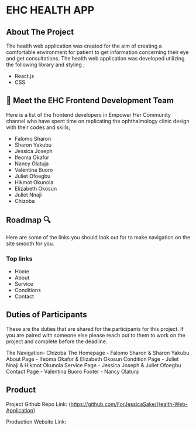 # EHC HEALTH APP

<!-- ABOUT THE PROJECT -->

## About The Project 

The health web application was created for the aim of creating a comfortable environment for patient to get information concerning their eye and get consultations. The health web application was developed utilizing the following library and styling ;

- React.js
- CSS



<!-- THE FRONTEND TEAM -->

## 👋  Meet the EHC Frontend Development Team 

Here is a list of the frontend developers in Empower Her Community channel who have spent time on replicating the ophthalmology clinic design with their codes and skills;

- Falomo Sharon
- Sharon Yakubu
- Jessica Joseph
- Ifeoma Okafor
- Nancy Olatuja
- Valentina Buoro
- Juliet Ofoegbu
- Hikmot Okunola 
- Elizabeth Okosun
- Juliet Nnaji 
- Chizoba 



<!-- ROADMAP -->

## Roadmap 🔍
Here are some of the links you should look out for to make navigation on the site smooth for you. 
### Top links

- Home
- About 
- Service
- Conditions
- Contact

<!-- DUTIES OF PARTICIPANTS -->
## Duties of Participants 

These are the duties that are shared for the participants for this project. If you are paired with someone else please reach out to them to work on the project and complete before the deadline.

The Navigation- Chizoba 
The Homepage - Falomo Sharon & Sharon Yakubu
About Page - Ifeoma Okafor & Elizabeth Okosun 
Condition Page - Juliet Nnaji & Hikmot Okunola 
Service Page - Jessica Joseph & Juliet Ofoegbu
Contact Page - Valentina Buoro
Footer - Nancy Olatunji




<!-- THE PRODUCT LINK -->

## Product 

Project Github Repo Link: (https://github.com/ForJessicaSake/Health-Web-Application)

Production Website Link:
